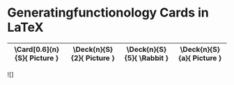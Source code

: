 # Generatingfunctionology Cards in LaTeX


\Card[0.6]{n}{S}{ Picture } | \Deck{n}{S}{2}{ Picture } | \Deck{n}{S}{5}{ \Rabbit } | \Deck{n}{S}{a}{ Picture }
:---:|:---:|:---:|:---:
![]
